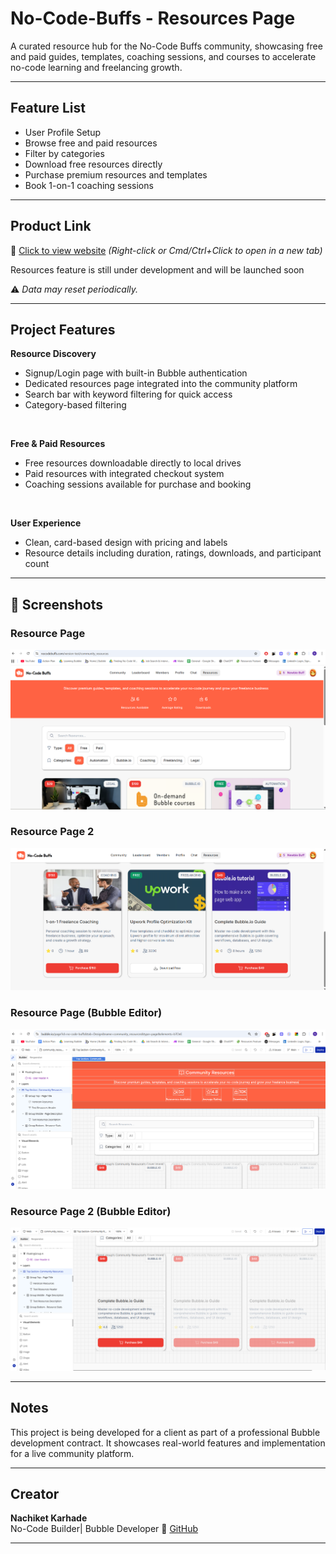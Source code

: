 # No-Code-Buffs - Resources Page
A curated resource hub for the No-Code Buffs community, showcasing free and paid guides, templates, coaching sessions, and courses to accelerate no-code learning and freelancing growth.

---

## Feature List

- User Profile Setup
- Browse free and paid resources
- Filter by categories
- Download free resources directly
- Purchase premium resources and templates
- Book 1-on-1 coaching sessions
  
---

## Product Link

🔗 [Click to view website](https://nocodebuffs.com/)
_(Right-click or Cmd/Ctrl+Click to open in a new tab)_

Resources feature is still under development and will be launched soon

⚠️ *Data may reset periodically.*

---

## Project Features

**Resource Discovery**
- Signup/Login page with built-in Bubble authentication
- Dedicated resources page integrated into the community platform
- Search bar with keyword filtering for quick access
- Category-based filtering 
<br>

**Free & Paid Resources**
- Free resources downloadable directly to local drives
- Paid resources with integrated checkout system
- Coaching sessions available for purchase and booking
<br>

**User Experience**
- Clean, card-based design with pricing and labels 
- Resource details including duration, ratings, downloads, and participant count

---

## 📸 Screenshots 

### Resource Page 
![Resource Page](screenshots/Resource%20Page.png)

### Resource Page 2
![Resource Page 2](screenshots/Resource%20Page%202.png)

### Resource Page (Bubble Editor)
![Resource Page (Bubble Editor)](screenshots/Resource%20Page%20%28Bubble%20Editor%29.png)

### Resource Page 2 (Bubble Editor)
![Resource Page 2 (Bubble Editor)](screenshots/Resource%20Page%202%20%28Bubble%20Editor%29.png)

---

## Notes
This project is being developed for a client as part of a professional Bubble development contract. It showcases real-world features and implementation for a live community platform.

---

## Creator

**Nachiket Karhade**  
No-Code Builder| Bubble Developer
🔗 [GitHub](https://github.com/NachiketK43) 
<br>


---
